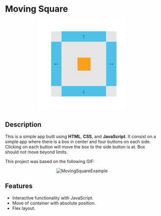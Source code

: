 # Moving Square

<p align="center">
  <img src="images/MovingSquare.gif" alt="MovingSquareGif" width="300" height="300">
</p>


## Description
This is a simple app built using **HTML**, **CSS**, and **JavaScript**. It consist on a simple app where there is a box in center and four buttons on each side. Clicking on each button will move the box to the side button is at. Box should not move beyond limits.

This project was based on the following GIF:

<p align="center">
  <img src="https://i.imgur.com/lGlcU9C.gif" alt="MovingSquareExample" width="300" height="300">
</p>

## Features
- Interactive functionality with JavaScript.
- Move of container with absolute position.
- Flex layout.